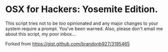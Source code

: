 # OSX for Hackers: Yosemite Edition.
This script tries not to be *too* opinionated and any major changes to your system require a prompt. You've been warned. Also, please don't email me about this script, my poor inbox...

Forked from https://gist.github.com/brandonb927/3195465
